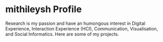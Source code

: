 # mithileysh Profile
Research is my passion and have an humongous interest in Digital Experience, Interaction Experience (HCI), Communication, Visualisation, and Social Informatics. Here are some of my projects.
